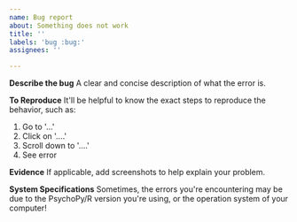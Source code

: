 ```yaml
---
name: Bug report
about: Something does not work
title: ''
labels: 'bug :bug:'
assignees: ''

---
```


**Describe the bug**
A clear and concise description of what the error is.

**To Reproduce**
It'll be helpful to know the exact steps to reproduce the behavior, such as:

1. Go to '...'
2. Click on '....'
3. Scroll down to '....'
4. See error

**Evidence**
If applicable, add screenshots to help explain your problem.

**System Specifications**
Sometimes, the errors you're encountering may be due to the PsychoPy/R version you're using, or the operation system of your computer!
